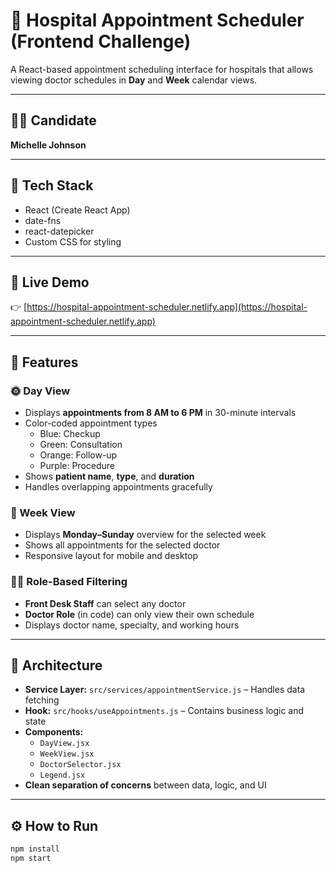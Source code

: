# 🏥 Hospital Appointment Scheduler (Frontend Challenge)

A React-based appointment scheduling interface for hospitals that allows viewing doctor schedules in **Day** and **Week** calendar views.

---

## 👩‍💻 Candidate
**Michelle Johnson**

---

## 🚀 Tech Stack
- React (Create React App)
- date-fns
- react-datepicker
- Custom CSS for styling

---

## 🔗 Live Demo
👉 [https://hospital-appointment-scheduler.netlify.app](https://hospital-appointment-scheduler.netlify.app)

---

## 🧩 Features

### 🌞 Day View
- Displays **appointments from 8 AM to 6 PM** in 30-minute intervals  
- Color-coded appointment types  
  - Blue: Checkup  
  - Green: Consultation  
  - Orange: Follow-up  
  - Purple: Procedure  
- Shows **patient name**, **type**, and **duration**
- Handles overlapping appointments gracefully  

### 📅 Week View
- Displays **Monday–Sunday** overview for the selected week  
- Shows all appointments for the selected doctor  
- Responsive layout for mobile and desktop  

### 👩‍⚕️ Role-Based Filtering
- **Front Desk Staff** can select any doctor  
- **Doctor Role** (in code) can only view their own schedule  
- Displays doctor name, specialty, and working hours  

---

## 🧱 Architecture
- **Service Layer:** `src/services/appointmentService.js` – Handles data fetching  
- **Hook:** `src/hooks/useAppointments.js` – Contains business logic and state  
- **Components:**  
  - `DayView.jsx`  
  - `WeekView.jsx`  
  - `DoctorSelector.jsx`  
  - `Legend.jsx`  
- **Clean separation of concerns** between data, logic, and UI  

---

## ⚙️ How to Run
```bash
npm install
npm start
